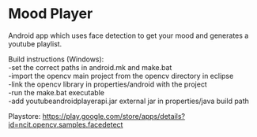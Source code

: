 Mood Player
=============
Android app which uses face detection to get your mood and generates a youtube playlist.

Build instructions (Windows):  
-set the correct paths in android.mk and make.bat  
-import the opencv main project from the opencv directory in eclipse  
-link the opencv library in properties/android with the project  
-run the make.bat executable  
-add youtubeandroidplayerapi.jar external jar in properties/java build path  

Playstore: https://play.google.com/store/apps/details?id=ncit.opencv.samples.facedetect  
